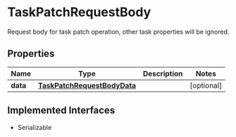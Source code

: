 

# TaskPatchRequestBody

Request body for task patch operation, other task properties will be ignored.

## Properties

Name | Type | Description | Notes
------------ | ------------- | ------------- | -------------
**data** | [**TaskPatchRequestBodyData**](TaskPatchRequestBodyData.md) |  |  [optional]


## Implemented Interfaces

* Serializable


